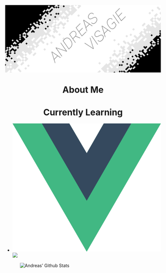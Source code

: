 <img src="Resources/AVLogo.png" alt="Andreas Logo" align="center">
<h1 align="center"> About Me </h1>
<h1 align="center"> Currently Learning </h1>

<ul>
    <li>
        <img src="Resources/VueLogo.png">
        <img src="https://geps.dev/progress/10">
    </li>
<ul>

![Andreas' Github Stats](https://github-readme-stats.vercel.app/api?username=PurpleAxe&count_private=true&show_icons=true&theme=transparent)

